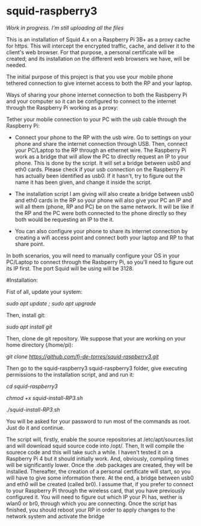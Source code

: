 # squid-raspberry3
*Work in progress. I'm still uploading all the files*

This is an installation of Squid 4.x on a Raspberry Pi 3B+ as a proxy cache for https. This will intercept the encrypted traffic, cache, and deliver it to the client's web browser. For that purpose, a personal certificate will be created; and its installation on the different web browsers we have, will be needed.

The initial purpose of this project is that you use your mobile phone tethered connection to give internet access to both the RP and your laptop.

Ways of sharing your phone internet connection to both the Rasbperry Pi and your computer so it can be configured to connect to the internet through the Raspberry Pi working as a proxy:

Tether your mobile connection to your PC with the usb cable through the Raspberry Pi:

* Connect your phone to the RP with the usb wire. Go to settings on your phone and share the internet connection through USB. Then, connect your PC/Laptop to the RP through an ethernet wire. The Raspberry Pi work as a bridge that will allow the PC to directly request an IP to your phone. This is done by the script. It will set a bridge between usb0 and eth0 cards. Please check if your usb connection on the Raspberry Pi has actually been identified as usb0. If it hasn't, try to figure out the name it has been given, and change it inside the script.

* The installation script I am giving will also create a bridge between usb0 and eth0 cards in the RP so your phone will also give your PC an IP and will all them (phone, RP and PC) be on the same network. It will be like if the RP and the PC were both connected to the phone directly so they both would be requesting an IP to the it.

* You can also configure your phone to share its internet connection by creating a wifi access point and connect both your laptop and RP to that share point.

In both scenarios, you will need to manually configure your OS in your PC/Laptop to connect through the Rasbperry Pi, so you'll need to figure out its IP first.
The port Squid will be using will be 3128.

#Installation:

Fist of all, update your system:

*sudo apt update ; sudo apt upgrade*

Then, install git:

*sudo apt install git*

Then, clone de git repository. We suppose that your are working on your home directory (/home/pi):

*git clone https://github.com/fj-de-torres/squid-raspberry3.git*

Then go to the squid-raspberry3 squid-raspberry3 folder, give executing permissions to the installation script, and and run it:

*cd squid-raspberry3*

*chmod +x squid-install-RP3.sh*

*./squid-install-RP3.sh*

You will be asked for your password to run most of the commands as root. Just do it and continue.

The script will, firstly, enable the source repositories at /etc/apt/sources.list and will download squid source code into /opt/.
Then, It will compile the sourece code and this will take such a while. I haven't tested it on a Raspberry Pi 4 but it should initially work. And, obviously, compiling times will be significantly lower.
Once the .deb packages are created, they will be installed. Thereafter, the creation of a personal certificate will start, so you will have to give some information there.
At the end, a bridge between usb0 and eth0 will be created (called br0). I assume that, if you prefer to connect to your Raspberry Pi through the wireless card, that you have previously configured it.
You will need to figure out which IP your Pi has, wether is wlan0 or br0, through which you are connecting.
Once the script has finished, you should reboot your RP in order to apply changes to the network system and activate the bridge
